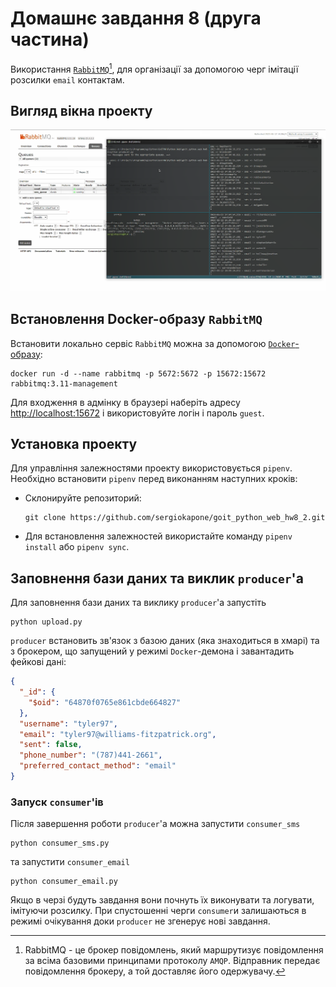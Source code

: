 # Домашнє завдання 8 (друга частина)

Використання [`RabbitMQ`](https://www.rabbitmq.com/)[^1], для організації за допомогою черг імітації розсилки `email` контактам.

[^1]: RabbitMQ - це брокер повідомлень, який маршрутизує повідомлення за всіма базовими принципами протоколу `AMQP`. Відправник передає повідомлення брокеру, а той доставляє його одержувачу.

## Вигляд вікна проекту

![Вигляд програми](./pictures/view.png)

## Встановлення Docker-образу `RabbitMQ`

Встановити локально сервіс `RabbitMQ` можна за допомогою [`Docker`-образу](https://hub.docker.com/_/rabbitmq):

```shell
docker run -d --name rabbitmq -p 5672:5672 -p 15672:15672 rabbitmq:3.11-management
```

Для входження в адмінку в браузері наберіть адресу [http://localhost:15672](http://localhost:15672/) і використовуйте логін і пароль `guest`.

## Установка проекту

Для управління залежностями проекту використовується `pipenv`. Необхідно встановити `pipenv` перед виконанням наступних кроків:

- Склонируйте репозиторий:

  ```shell
  git clone https://github.com/sergiokapone/goit_python_web_hw8_2.git
  ```

- Для встановлення залежностей використайте команду `pipenv install` або `pipenv sync`.

## Заповнення бази даних та виклик `producer`'а

Для заповнення бази даних та виклику `producer`'а запустіть

```shell
python upload.py
```

`producer` встановить зв'язок з базою даних (яка знаходиться в хмарі) та з брокером, що запущений у режимі `Docker`-демона і завантадить фейкові дані:

```json
{
  "_id": {
    "$oid": "64870f0765e861cbde664827"
  },
  "username": "tyler97",
  "email": "tyler97@williams-fitzpatrick.org",
  "sent": false,
  "phone_number": "(787)441-2661",
  "preferred_contact_method": "email"
}
```

### Запуск `consumer`'ів

Після завершення роботи `producer`'а можна запустити `consumer_sms`

```shell
python consumer_sms.py
```

та запустити `consumer_email`

```shell
python consumer_email.py
```

Якщо в черзі будуть завдання вони почнуть їх виконувати та логувати, імітуючи розсилку. При спустошенні черги `consumer`и залишаються в режимі очікування доки `producer` не згенерує нові завдання.
